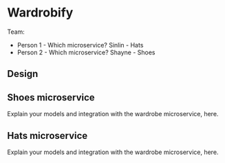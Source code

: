 # Wardrobify

Team:

* Person 1 - Which microservice? Sinlin - Hats
* Person 2 - Which microservice? Shayne - Shoes

## Design

## Shoes microservice

Explain your models and integration with the wardrobe
microservice, here.

## Hats microservice

Explain your models and integration with the wardrobe
microservice, here.
